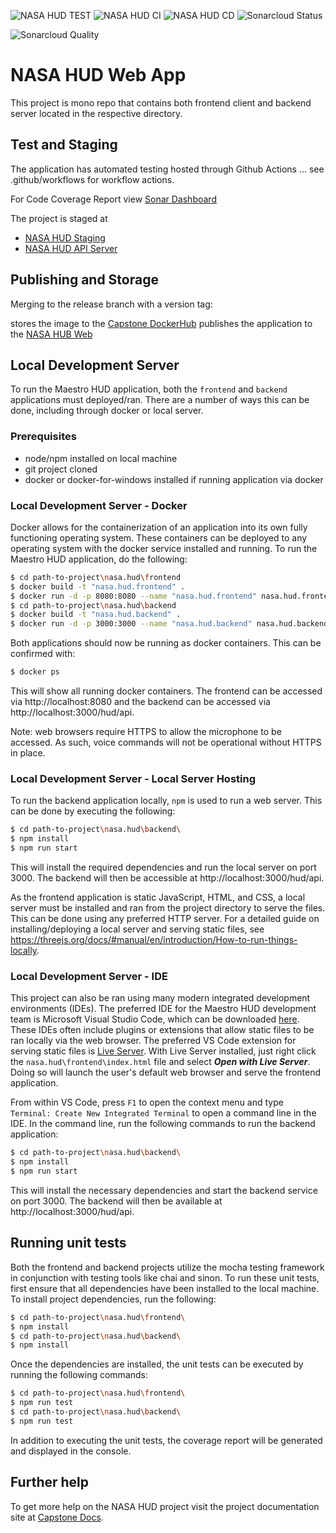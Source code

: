 ![NASA HUD TEST](https://github.com/umgc/nasa.hud/workflows/NASA%20HUD%20TEST/badge.svg)
![NASA HUD CI](https://github.com/umgc/nasa.hud/workflows/NASA%20HUD%20CI/badge.svg)
![NASA HUD CD](https://github.com/umgc/nasa.hud/workflows/NASA%20HUD%20CD/badge.svg)
![Sonarcloud Status](https://sonarcloud.io/api/project_badges/measure?project=umgc_nasa.hud&metric=coverage)

![Sonarcloud Quality](https://sonarcloud.io/api/project_badges/quality_gate?project=umgc_nasa.hud)

# NASA HUD Web App

This project is mono repo that contains both frontend client and backend server located in the respective directory.

## Test and Staging

The application has automated testing hosted through Github Actions ... see .github/workflows for workflow actions.

For Code Coverage Report view [Sonar Dashboard](https://sonarcloud.io/dashboard?id=umgc_nasa.hud)

The project is staged at

- [NASA HUD Staging](https://appdev-nasa-hudweb.herokuapp.com/)
- [NASA HUD API Server](https://appdev-nasa-hudapi.herokuapp.com/)

## Publishing and Storage

Merging to the release branch with a version tag:

stores the image to the [Capstone DockerHub](https://hub.docker.com/u/umgccaps)
publishes the application to the [NASA HUB Web](https://app-nasa-hudweb.herokuapp.com/)

## Local Development Server

To run the Maestro HUD application, both the `frontend` and `backend` applications must deployed/ran. There are a number of ways this can be done, including through docker or local server.

### Prerequisites

- node/npm installed on local machine
- git project cloned
- docker or docker-for-windows installed if running application via docker

### Local Development Server - Docker

Docker allows for the containerization of an application into its own fully functioning operating system. These containers can be deployed to any operating system with the docker service installed and running. To run the Maestro HUD application, do the following:

```bash
$ cd path-to-project\nasa.hud\frontend
$ docker build -t "nasa.hud.frontend" .
$ docker run -d -p 8080:8080 --name "nasa.hud.frontend" nasa.hud.frontend
$ cd path-to-project\nasa.hud\backend
$ docker build -t "nasa.hud.backend" .
$ docker run -d -p 3000:3000 --name "nasa.hud.backend" nasa.hud.backend
```

Both applications should now be running as docker containers. This can be confirmed with:

```bash
$ docker ps
```

This will show all running docker containers. The frontend can be accessed via http://localhost:8080 and the backend can be accessed via http://localhost:3000/hud/api.

Note: web browsers require HTTPS to allow the microphone to be accessed. As such, voice commands will not be operational without HTTPS in place.

### Local Development Server - Local Server Hosting

To run the backend application locally, `npm` is used to run a web server. This can be done by executing the following:

```bash
$ cd path-to-project\nasa.hud\backend\
$ npm install
$ npm run start
```
This will install the required dependencies and run the local server on port 3000. The backend will then be accessible at http://localhost:3000/hud/api.

As the frontend application is static JavaScript, HTML, and CSS, a local server must be installed and ran from the project directory to serve the files. This can be done using any preferred HTTP server. For a detailed guide on installing/deploying a local server and serving static files, see https://threejs.org/docs/#manual/en/introduction/How-to-run-things-locally.

### Local Development Server - IDE

This project can also be ran using many modern integrated development environments (IDEs). The preferred IDE for the Maestro HUD development team is Microsoft Visual Studio Code, which can be downloaded [here](https://code.visualstudio.com/download). These IDEs often include plugins or extensions that allow static files to be ran locally via the web browser. The preferred VS Code extension for serving static files is [Live Server](https://marketplace.visualstudio.com/items?itemName=ritwickdey.LiveServer). With Live Server installed, just right click the `nasa.hud\frontend\index.html` file and select ___Open with Live Server___. Doing so will launch the user's default web browser and serve the frontend application.

From within VS Code, press `F1` to open the context menu and type `Terminal: Create New Integrated Terminal` to open a command line in the IDE. In the command line, run the following commands to run the backend application:

```bash
$ cd path-to-project\nasa.hud\backend\
$ npm install
$ npm run start
```

This will install the necessary dependencies and start the backend service on port 3000. The backend will then be available at http://localhost:3000/hud/api.

## Running unit tests

Both the frontend and backend projects utilize the mocha testing framework in conjunction with testing tools like chai and sinon. To run these unit tests, first ensure that all dependencies have been installed to the local machine. To install project dependencies, run the following:

```bash
$ cd path-to-project\nasa.hud\frontend\
$ npm install
$ cd path-to-project\nasa.hud\backend\ 
$ npm install
```

Once the dependencies are installed, the unit tests can be executed by running the following commands:

```bash
$ cd path-to-project\nasa.hud\frontend\ 
$ npm run test
$ cd path-to-project\nasa.hud\backend\ 
$ npm run test
```

In addition to executing the unit tests, the coverage report will be generated and displayed in the console.

## Further help

To get more help on the NASA HUD project visit the project documentation site at [Capstone Docs](https://1drv.ms/u/s!Aq84NT9YxlnRbqHR5Yb0sbBER6g?e=thSiKA).
